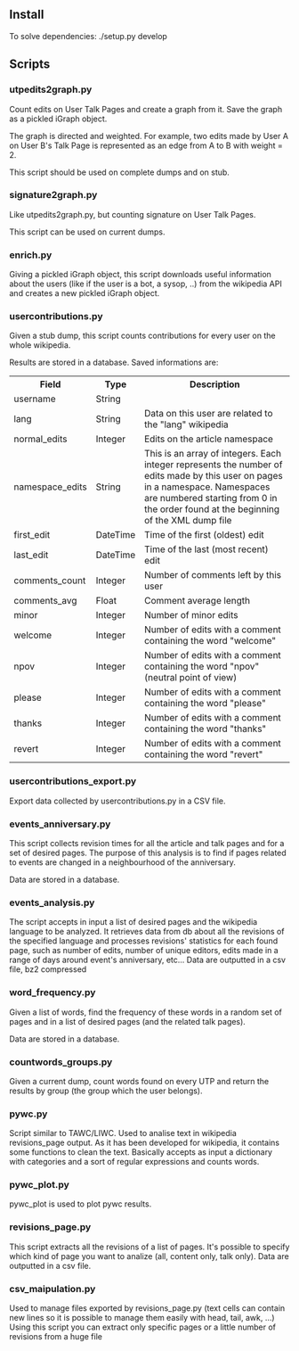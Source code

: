 ## Install
To solve dependencies:
./setup.py develop

## Scripts
### utpedits2graph.py
Count edits on User Talk Pages and create a graph from it. Save the graph as a pickled iGraph object.

The graph is directed and weighted. For example, two edits made by User A on User B's Talk Page is represented as an edge from A to B with weight = 2.

This script should be used on complete dumps and on stub.

### signature2graph.py
Like utpedits2graph.py, but counting signature on User Talk Pages.

This script can be used on current dumps.

### enrich.py
Giving a pickled iGraph object, this script downloads useful information about the users (like if the user is a bot, a sysop, ..) from the wikipedia API and creates a new pickled iGraph object.

### usercontributions.py
Given a stub dump, this script counts contributions for every user on the whole wikipedia.

Results are stored in a database. Saved informations are:
<table>
<tr>
  <th>Field</th><th>Type</th><th>Description</th>
</tr>
<tr>
  <td>username</td><td>String</td><td></td>
</tr>
<tr>
  <td>lang</td><td>String</td><td>Data on this user are related to the "lang" wikipedia</td>
</tr>
<tr>
  <td>normal_edits</td><td>Integer</td><td>Edits on the article namespace</td>
</tr>
<tr>
  <td>namespace_edits</td><td>String</td><td>This is an array of integers. Each integer represents the number of edits made by this user on pages in a namespace. Namespaces are numbered starting from 0 in the order found at the beginning of the XML dump file</td>
</tr>
<tr>
  <td>first_edit</td><td>DateTime</td><td>Time of the first (oldest) edit</td>
</tr>
<tr>
  <td>last_edit</td><td>DateTime</td><td>Time of the last (most recent) edit</td>
</tr>
<tr>
  <td>comments_count</td><td>Integer</td><td>Number of comments left by this user</td>
</tr>
<tr>
  <td>comments_avg</td><td>Float</td><td>Comment average length</td>
</tr>
<tr>
  <td>minor</td><td>Integer</td><td>Number of minor edits</td>
</tr>
<tr>
  <td>welcome</td><td>Integer</td><td>Number of edits with a comment containing the word "welcome"</td>
</tr>
<tr>
  <td>npov</td><td>Integer</td><td>Number of edits with a comment containing the word "npov" (neutral point of view)</td>
</tr>
<tr>
  <td>please</td><td>Integer</td><td>Number of edits with a comment containing the word "please"</td>
</tr>
<tr>
  <td>thanks</td><td>Integer</td><td>Number of edits with a comment containing the word "thanks"</td>
</tr>
<tr>
  <td>revert</td><td>Integer</td><td>Number of edits with a comment containing the word "revert"</td>
</tr>
</table>

### usercontributions_export.py
Export data collected by usercontributions.py in a CSV file.

### events_anniversary.py
This script collects revision times for all the article and talk pages and for
a set of desired pages. The purpose of this analysis is to find if pages
related to events are changed in a neighbourhood of the anniversary.

Data are stored in a database.

### events_analysis.py
The script accepts in input a list of desired pages and the wikipedia language
to be analyzed. It retrieves data from db about all the revisions of the specified
language and processes revisions' statistics for each found page, such as number of
edits, number of unique editors, edits made in a range of days around event's
anniversary, etc...
Data are outputted in a csv file, bz2 compressed

### word_frequency.py
Given a list of words, find the frequency of these words in a random set of
pages and in a list of desired pages (and the related talk pages).

Data are stored in a database.

### countwords_groups.py
Given a current dump, count words found on every UTP and return the results
by group (the group which the user belongs).

### pywc.py
Script similar to TAWC/LIWC. Used to analise text in wikipedia revisions_page
output. As it has been developed for wikipedia, it contains some functions to
clean the text. Basically accepts as input a dictionary with categories and a
sort of regular expressions and counts words.

### pywc_plot.py
pywc_plot is used to plot pywc results.

### revisions_page.py
This script extracts all the revisions of a list of pages.
It's possible to specify which kind of page you want to analize
(all, content only, talk only). Data are outputted in a csv file.

### csv_maipulation.py
Used to manage files exported by revisions_page.py (text cells can contain
new lines so it is possible to manage them easily with head, tail, awk, ...)
Using this script you can extract only specific pages or a little number of
revisions from a huge file
